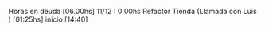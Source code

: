 Horas en deuda [06.00hs]
11/12 : 0:00hs 
	Refactor Tienda (Llamada con Luis ) [01:25hs] inicio [14:40]